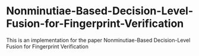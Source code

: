 # Nonminutiae-Based-Decision-Level-Fusion-for-Fingerprint-Verification
This is an implementation for the paper Nonminutiae-Based Decision-Level Fusion for Fingerprint Verification
